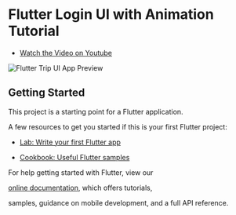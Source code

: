 
# Flutter Login UI with Animation Tutorial
  

-  [Watch the Video on Youtube](https://youtu.be/jLV86mcU2is)
   
![Flutter Trip UI App Preview](https://raw.githubusercontent.com/oliver-gomes/flutter-trip-ui/master/assets/readme-image.png)
  


## Getting Started

  

This project is a starting point for a Flutter application.

  

A few resources to get you started if this is your first Flutter project:

  

-  [Lab: Write your first Flutter app](https://flutter.dev/docs/get-started/codelab)

-  [Cookbook: Useful Flutter samples](https://flutter.dev/docs/cookbook)

  

For help getting started with Flutter, view our

[online documentation](https://flutter.dev/docs), which offers tutorials,

samples, guidance on mobile development, and a full API reference.
